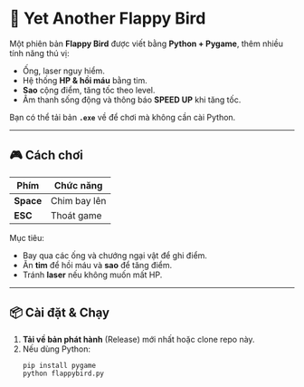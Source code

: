 # 🐤 Yet Another Flappy Bird

Một phiên bản **Flappy Bird** được viết bằng **Python + Pygame**, thêm nhiều tính năng thú vị:  
- Ống, laser nguy hiểm.  
- Hệ thống **HP & hồi máu** bằng tim.  
- **Sao** cộng điểm, tăng tốc theo level.  
- Âm thanh sống động và thông báo **SPEED UP** khi tăng tốc.  

Bạn có thể tải bản **`.exe`** về để chơi mà không cần cài Python.  

---

## 🎮 Cách chơi

| Phím        | Chức năng        |
|------------|------------------|
| **Space**  | Chim bay lên      |
| **ESC**    | Thoát game        |

Mục tiêu:  
- Bay qua các ống và chướng ngại vật để ghi điểm.  
- Ăn **tim** để hồi máu và **sao** để tăng điểm.  
- Tránh **laser** nếu không muốn mất HP.  

---

## 📦 Cài đặt & Chạy

1. **Tải về bản phát hành** (Release) mới nhất hoặc clone repo này.  
2. Nếu dùng Python:  
   ```bash
   pip install pygame
   python flappybird.py
